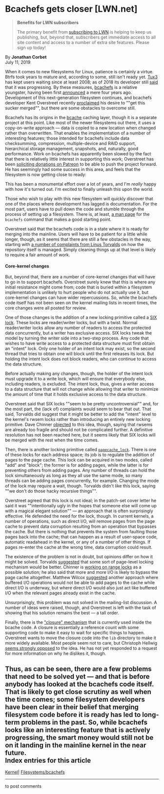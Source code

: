 # Bcachefs gets closer [LWN.net]

> **Benefits for LWN subscribers**
> 
> The primary benefit from [subscribing to LWN](/Promo/nst-nag5/subscribe) is helping to keep us publishing, but, beyond that, subscribers get immediate access to all site content and access to a number of extra site features. Please sign up today! 

By **Jonathan Corbet**  
July 11, 2019 

When it comes to new filesystems for Linux, patience is certainly a virtue. Btrfs took years to mature and, according to some, still isn't ready yet. [Tux3](/Articles/309094/) has kept users waiting since at least 2008; as of 2018 its developer still [said](https://phunq.net/pipermail/tux3/2018-April/002357.html) that it was progressing. By these measures, [bcachefs](https://bcachefs.org/) is a relative youngster, having been first [announced](/Articles/655183/) a mere four years ago. Development of this next-generation filesystem continues, and bcachefs developer Kent Overstreet recently [proclaimed](/ml/linux-kernel/20190610191420.27007-1-kent.overstreet@gmail.com/) his desire to ""get this sucker merged"", but there are some obstacles to overcome still. 

Bcachefs has its origins in the [bcache](/Articles/497024/) caching layer, though it is a separate project at this point. Like most of the newer filesystems out there, it uses a copy-on-write approach — data is copied to a new location when changed rather than overwritten. That enables the implementation of a number of interesting features; those intended for bcachefs include data checksumming, compression, multiple-device and RAID support, hierarchical storage management, snapshots, and, naturally, good performance. Work on bcachefs has apparently been slowed by the fact that there is relatively little interest in supporting this work; Overstreet has been [soliciting donations on Patreon](https://www.patreon.com/bcachefs) to be able to push the project forward. He has seemingly had some success in this area, and feels that the filesystem is now getting close to ready: 

This has been a monumental effort over a lot of years, and I'm _really_ happy with how it's turned out. I'm excited to finally unleash this upon the world. 

Those who wish to play with this new filesystem will quickly discover that one of the places where development has lagged is documentation. For the most part, users have to pull down the code and stumble through the process of setting up a filesystem. There is, at least, [a man page](/Articles/793287/) for the `bcachefs` command that makes a good starting point. 

Overstreet said that the bcachefs code is in a state where it is ready for merging into the mainline. Users will have to be patient for a little while longer, though, as it seems that there are still a few obstacles in the way, starting with [a number of complaints from Linus Torvalds](/ml/linux-kernel/CAHk-=wi0iMHcO5nsYug06fV3-8s8fz7GDQWCuanefEGq6mHH1Q@mail.gmail.com/) on how the repository itself is managed. Simply cleaning things up at that level is likely to require a fair amount of work. 

#### Core-kernel changes

But, beyond that, there are a number of core-kernel changes that will have to go in to support bcachefs. Overstreet surely knew that this is where any initial resistance might come from; code that is buried within a filesystem implementation is unlikely to hurt people who do not actually use it, but core-kernel changes can have wider repercussions. So, while the bcachefs code itself has not been seen on the kernel mailing lists in recent times, the core changes were all posted for review. 

One of those changes is the addition of a new locking primitive called a [SIX lock](/ml/linux-kernel/20190610191420.27007-3-kent.overstreet@gmail.com/). These locks are reader/writer locks, but with a twist. Normal reader/writer locks allow any number of readers to access the protected data concurrently, but a writer has exclusive access. SIX locks tweak the model by turning the writer side into a two-step process. Any code that wishes to have write access to a protected data structure must first obtain an "intent" lock. Only one holder of an intent lock may exist, so the second thread that tries to obtain one will block until the first releases its lock. But holding the intent lock does not block readers, who can continue to access the data structure. 

Before actually making any changes, though, the holder of the intent lock must upgrade it to a write lock, which will ensure that everybody else, including readers, is excluded. The intent lock, thus, gives a writer access to a data structure that will not change while allowing that writer to minimize the amount of time that it holds exclusive access to the data structure. 

Overstreet said that SIX locks ""seem to be pretty uncontroversial"" and, for the most part, the (lack of) complaints would seem to bear that out. That said, Torvalds did suggest that it might be better to add the "intent" level to the kernel's rwsem locks rather than introducing an entirely new locking primitive. Dave Chinner [objected](/ml/linux-kernel/20190611041045.GA14363@dread.disaster.area/) to this idea, though, saying that rwsems are already too fragile and should not be complicated further. A definitive resolution has not been reached here, but it seems likely that SIX locks will be merged with the rest when the time comes. 

Then, there is another locking primitive called [`pagecache_lock`](/ml/linux-kernel/20190610191420.27007-4-kent.overstreet@gmail.com/). There is one of these locks for each address space; its job is to regulate the addition of pages to the page cache. This lock can be acquired in two modes, called "add" and "block"; the former is for adding pages, while the latter is for preventing others from adding pages. Any number of threads can hold the lock simultaneously as long as they all use the same mode, so many threads can be adding pages concurrently, for example. Changing the mode of the lock may require a wait, though. Torvalds didn't like this lock, saying ""we don't do those hacky recursive things"". 

Overstreet agreed that this lock is not ideal; in the patch-set cover letter he said it was ""intentionally ugly in the hopes that someone else will come up with a magical elegant solution"" — an approach that is often surprisingly effective. He defended the need for the lock, though. In current kernels, a number of operations, such as direct I/O, will remove pages from the page cache to prevent data corruption resulting from an operation that bypasses the cache. But there is nothing that prevents the system from faulting those pages back into the cache; that can happen as a result of user-space code, automatic readahead in the kernel, or any of a number of other things. If pages re-enter the cache at the wrong time, data corruption could result. 

The existence of the problem is not in doubt, but opinions differ on how it might be solved. Torvalds [suggested](/ml/linux-kernel/CAHk-=wizTF+NbMrSRG-bc-LyuT7PUJ1QRAR8q_anOd6mY+9Z4A@mail.gmail.com/) that some sort of page-level locking mechanism would be better. Chinner is [working on range locks](/ml/linux-kernel/20190613235524.GK14363@dread.disaster.area/) as a possible solution; he also said that more and more I/O is likely to bypass the page cache altogether. Matthew Wilcox [suggested](/ml/linux-kernel/20190611142644.GC32656@bombadil.infradead.org/) another approach where buffered I/O operations would not be able to add pages to the cache while direct I/O is underway, but where direct I/O would also just act like buffered I/O when the relevant pages already exist in the cache. 

Unsurprisingly, this problem was not solved in the mailing-list discussion. A number of ideas were raised, though, and Overstreet is left with the task of showing that his solution remains the best — a tall order. 

Finally, there is the ["closure" mechanism](https://elixir.bootlin.com/linux/latest/source/drivers/md/bcache/closure.h) that is currently used inside the bcache code. A closure is essentially a reference count with some supporting code to make it easy to wait for specific things to happen. Overstreet wants to move the closure code into the `lib` directory to make it more widely available. Most people seem not to care, but Christoph Hellwig [seems strongly opposed](/ml/linux-kernel/20190613072841.GA7996@infradead.org/) to the idea. He has not yet responded to a request for more information on why he dislikes it, though. 

Thus, as can be seen, there are a few problems that need to be solved yet — and that is before anybody has looked at the bcachefs code itself. That is likely to get close scrutiny as well when the time comes; some filesystem developers have been clear in their belief that merging filesystem code before it is ready has led to long-term problems in the past. So, while bcachefs looks like an interesting feature that is actively progressing, the smart money would still not be on it landing in the mainline kernel in the near future.  
Index entries for this article  
---  
[Kernel](/Kernel/Index)| [Filesystems/bcachefs](/Kernel/Index#Filesystems-bcachefs)  
  


* * *

to post comments 
